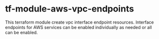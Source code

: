 # tf-module-aws-vpc-endpoints
This terraform module create vpc interface endpoint resources. Interface endpoints for AWS services can be enabled individually as needed or all can be enabled.
